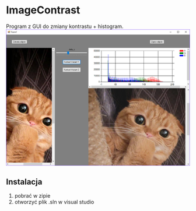 # ImageContrast
Program z GUI do zmiany kontrastu + histogram.
![](pic.png)
<h2>Instalacja</h2>
<ol>
<li>pobrać w zipie</li>
<li>otworzyć plik .sln w visual studio</li>
</ol>
